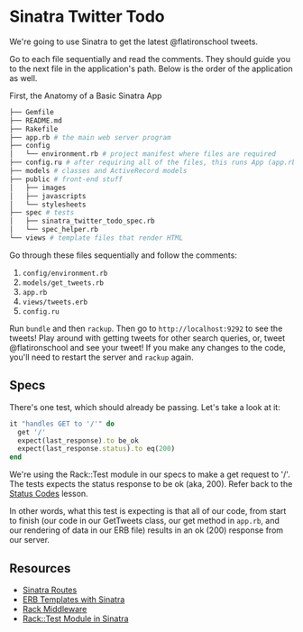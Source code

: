 

# Sinatra Twitter Todo

We're going to use Sinatra to get the latest @flatironschool tweets.

Go to each file sequentially and read the comments. They should guide you to the next file in the application's path. Below is the order of the application as well.

First, the Anatomy of a Basic Sinatra App

```bash
├── Gemfile
├── README.md
├── Rakefile
├── app.rb # the main web server program
├── config
│   └── environment.rb # project manifest where files are required
├── config.ru # after requiring all of the files, this runs App (app.rb)
├── models # classes and ActiveRecord models
├── public # front-end stuff
│   ├── images
│   ├── javascripts
│   └── stylesheets
├── spec # tests
│   ├── sinatra_twitter_todo_spec.rb
│   └── spec_helper.rb
└── views # template files that render HTML
```

Go through these files sequentially and follow the comments:

1. `config/environment.rb`
2. `models/get_tweets.rb`
3. `app.rb`
4. `views/tweets.erb`
5. `config.ru`

Run `bundle` and then `rackup`. Then go to `http://localhost:9292` to see the tweets! Play around with getting tweets for other search queries, or, tweet @flatironschool and see your tweet! If you make any changes to the code, you'll need to restart the server and `rackup` again.

## Specs

There's one test, which should already be passing. Let's take a look at it:

```ruby
it "handles GET to '/'" do
  get '/'
  expect(last_response).to be_ok
  expect(last_response.status).to eq(200)
end   
```

We're using the Rack::Test module in our specs to make a get request to '/'. The tests expects the status response to be ok (aka, 200). Refer back to the [Status Codes](http://learn.flatironschool.com/admin/lessons/122) lesson.

In other words, what this test is expecting is that all of our code, from start to finish (our code in our GetTweets class, our get method in `app.rb`, and our rendering of data in our ERB file) results in an ok (200) response from our server.

## Resources

* [Sinatra Routes](http://www.sinatrarb.com/intro.html#Routes)
* [ERB Templates with Sinatra](http://www.sinatrarb.com/intro.html#Views%20/%20Templates)
* [Rack Middleware](http://www.sinatrarb.com/intro.html#Rack%20Middleware)
* [Rack::Test Module in Sinatra](http://www.sinatrarb.com/intro.html#Testing)
